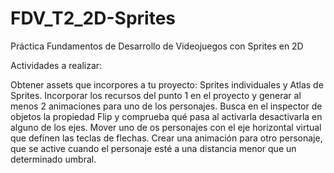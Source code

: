 # FDV_T2_2D-Sprites
Práctica Fundamentos de Desarrollo de Videojuegos con Sprites en 2D

Actividades a realizar:

Obtener assets que incorpores a tu proyecto: Sprites individuales y Atlas de Sprites.
Incorporar los recursos del punto 1 en el proyecto y generar al menos 2 animaciones para uno de los personajes.
Busca en el inspector de objetos la propiedad Flip y comprueba qué pasa al activarla desactivarla en alguno de los ejes.
Mover uno de os personajes con el eje horizontal virtual que definen las teclas de flechas.
Crear una animación para otro personaje, que se active cuando el personaje esté a una distancia menor que un determinado umbral.
